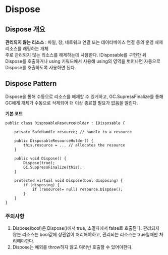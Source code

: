 # Dispose

## Dispose 개요
**관리되지 않는 리소스** : 파일, 창, 네트워크 연결 또는 데이터베이스 연결 등의 운영 체제 리소스를 래핑하는 개체   
주로 관리되지 않는 리소스를 해제하는데 사용한다. IDisposable를 구현한 뒤 Dispose를 호출하거나 using 키워드에서 사용해 using의 영역을 벗어나면 자동으로 Dispose를 호출하도록 사용하면 된다.

## Dispose Pattern

Dispose을 통해 수동으로 리소스를 해제할 수 있게하고, GC.SupressFinalize를 통해 GC에게 개체가 수동으로 삭제되어 더 이상 종료할 필요가 없음을 알린다.   

**기본 코드**
```
public class DisposableResourceHolder : IDisposable {

    private SafeHandle resource; // handle to a resource

    public DisposableResourceHolder() {
        this.resource = ... // allocates the resource
    }

    public void Dispose() {
        Dispose(true);
        GC.SuppressFinalize(this);
    }

    protected virtual void Dispose(bool disposing) {
        if (disposing) {
            if (resource!= null) resource.Dispose();
        }
    }
}
```

### 주의사항
1. Dispose(bool)은 Dispose()에서 true, 소멸자에서 false로 호출된다. 관리되지 않는 리소스는 bool값에 상관없이 처리해야하고, 관리되는 리소스는 true일때만 처리해야한다.
2. Dispose는 예외를 throw하지 않고 여러번 호출할 수 있어야한다.
